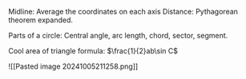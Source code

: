 Midline: Average the coordinates on each axis
Distance: Pythagorean theorem expanded.

Parts of a circle: Central angle, arc length, chord, sector, segment.

Cool area of triangle formula: $\frac{1}{2}ab\sin C$

![[Pasted image 20241005211258.png]]